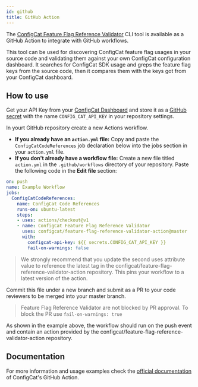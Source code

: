 ```yaml
---
id: github
title: GitHub Action
---
```


The [ConfigCat Feature Flag Reference Validator](https://github.com/configcat/feature-flag-reference-validator) CLI tool is available as a GitHub Action to integrate with GitHub workflows.

This tool can be used for discovering ConfigCat feature flag usages in your source code and validating them against your own ConfigCat configuration dashboard. It searches for ConfigCat SDK usage and greps the feature flag keys from the source code, then it compares them with the keys got from your ConfigCat dashboard.

## How to use
Get your API Key from your [ConfigCat Dashboard](https://app.configcat.com/connect) and store it as a [GitHub secret](https://help.github.com/en/actions/configuring-and-managing-workflows/creating-and-storing-encrypted-secrets) with the name `CONFIG_CAT_API_KEY` in your repository settings.

In yourt GitHub repository create a new Actions workflow.

- **If you already have an `action.yml` file:** Copy and paste the `ConfigCatCodeReferences` job declaration below into the jobs section in your `action.yml` file.
- **If you don't already have a workflow file:** Create a new file titled `action.yml` in the `.github/workflows` directory of your repository. Paste the following code in the **Edit file** section:

```yaml
on: push
name: Example Workflow
jobs:
  ConfigCatCodeReferences:
    name: ConfigCat Code References
    runs-on: ubuntu-latest
    steps:
    - uses: actions/checkout@v1
    - name: ConfigCat Feature Flag Reference Validator
      uses: configcat/feature-flag-reference-validator-action@master
      with:
        configcat-api-key: ${{ secrets.CONFIG_CAT_API_KEY }}
        fail-on-warnings: false
```

> We strongly recommend that you update the second uses attribute value to reference the latest tag in the configcat/feature-flag-reference-validator-action repository. This pins your workflow to a latest version of the action.

Commit this file under a new branch and submit as a PR to your code reviewers to be merged into your master branch.

> Feature Flag Reference Validator are not blocked by PR approval. To block the PR use `fail-on-warnings: true`

As shown in the example above, the workflow should run on the push event and contain an action provided by the configcat/feature-flag-reference-validator-action repository.

## Documentation
For more information and usage examples check the [official documentation](https://circleci.com/orbs/registry/orb/configcat/feature-flag-reference-validator) of ConfigCat's GitHub Action.
